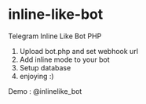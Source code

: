 # inline-like-bot
Telegram Inline Like Bot PHP

1) Upload bot.php and set webhook url
2) Add inline mode to your bot
3) Setup database
4) enjoying :)

Demo : @inlinelike_bot
